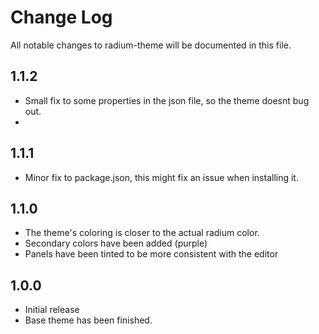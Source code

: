 # Change Log

All notable changes to radium-theme will be documented in this file.

## 1.1.2
- Small fix to some properties in the json file, so the theme doesnt bug out.
- 
## 1.1.1
- Minor fix to package.json, this might fix an issue when installing it.

## 1.1.0
- The theme's coloring is closer to the actual radium color.
- Secondary colors have been added (purple)
- Panels have been tinted to be more consistent with the editor

## 1.0.0

- Initial release
- Base theme has been finished.
